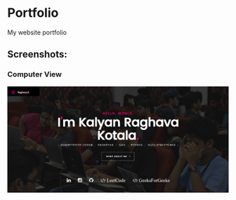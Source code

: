 # Portfolio
My website portfolio

## Screenshots:
### Computer View
![alt text](https://github.com/Kalyanraghavakotala/my-portfolio/blob/main/Portfolio.png)


